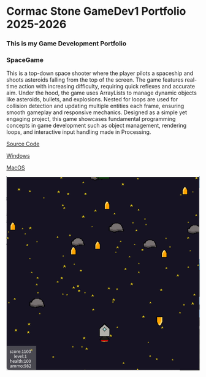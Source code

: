 # Cormac Stone GameDev1 Portfolio 2025-2026
### This is my Game Development Portfolio


### SpaceGame
   This is a top-down space shooter where the player pilots a spaceship and shoots asteroids falling from the top of the screen. The game features real-time action with increasing difficulty, requiring quick reflexes and accurate aim. Under the hood, the game uses ArrayLists to manage dynamic objects like asteroids, bullets, and explosions. Nested for loops are used for collision detection and updating multiple entities each frame, ensuring smooth gameplay and responsive mechanics. Designed as a simple yet engaging project, this game showcases fundamental programming concepts in game development such as object management, rendering loops, and interactive input handling made in Processing.

[Source Code](https://github.com/CormacStone/CStone-GameDev1/tree/main/src/SpaceGame)

[Windows](https://github.com/CormacStone/CStone-GameDev1/tree/main/src/SpaceGame/windows-amd64)

[MacOS](https://github.com/CormacStone/CStone-GameDev1/tree/main/src/SpaceGame/macos-x86_64)

![Running Space Game](https://github.com/CormacStone/CStone-GameDev1/blob/main/images/RunningSpaceGame.png)
